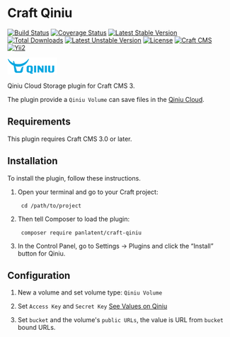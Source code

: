 Craft Qiniu
===========
[![Build Status](https://travis-ci.org/panlatent/craft-qiniu.svg)](https://travis-ci.org/panlatent/craft-qiniu)
[![Coverage Status](https://coveralls.io/repos/github/panlatent/craft-qiniu/badge.svg?branch=master)](https://coveralls.io/github/panlatent/craft-qiniu?branch=master)
[![Latest Stable Version](https://poser.pugx.org/panlatent/craft-qiniu/v/stable.svg)](https://packagist.org/packages/panlatent/craft-qiniu)
[![Total Downloads](https://poser.pugx.org/panlatent/craft-qiniu/downloads.svg)](https://packagist.org/packages/panlatent/craft-qiniu) 
[![Latest Unstable Version](https://poser.pugx.org/panlatent/craft-qiniu/v/unstable.svg)](https://packagist.org/packages/panlatent/craft-qiniu)
[![License](https://poser.pugx.org/panlatent/craft-qiniu/license.svg)](https://packagist.org/packages/panlatent/craft-qiniu)
[![Craft CMS](https://img.shields.io/badge/Powered_by-Craft_CMS-orange.svg?style=flat)](https://craftcms.com/)
[![Yii2](https://img.shields.io/badge/Powered_by-Yii_Framework-green.svg?style=flat)](https://www.yiiframework.com/)

![Screenshot](resources/img/qiniu.png)

Qiniu Cloud Storage plugin for Craft CMS 3. 

The plugin provide a `Qiniu Volume` can save files in the [Qiniu Cloud](https://www.qiniu.com/).

Requirements
------------

This plugin requires Craft CMS 3.0 or later.

Installation
------------

To install the plugin, follow these instructions.

1. Open your terminal and go to your Craft project:

        cd /path/to/project

2. Then tell Composer to load the plugin:

        composer require panlatent/craft-qiniu

3. In the Control Panel, go to Settings → Plugins and click the “Install” button for Qiniu.

Configuration
-------------

1. New a volume and set volume type: `Qiniu Volume`

2. Set `Access Key` and `Secret Key` [See Values on Qiniu](https://portal.qiniu.com/user/key)

3. Set `bucket` and the volume's `public URLs`, the value is URL from `bucket` bound URLs.


